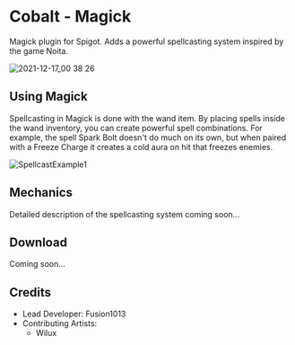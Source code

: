 # Cobalt - Magick

Magick plugin for Spigot. Adds a powerful spellcasting system inspired by the game Noita.

![2021-12-17_00 38 26](https://user-images.githubusercontent.com/35802522/146464900-c004f268-6ab9-427f-bda1-d9f65f1da708.png)

## Using Magick

Spellcasting in Magick is done with the wand item. By placing spells inside the wand inventory, you can create powerful spell combinations. For example, the spell Spark Bolt doesn't do much on its own, but when paired with a Freeze Charge it creates a cold aura on hit that freezes enemies.

![SpellcastExample1](https://user-images.githubusercontent.com/35802522/146466563-9c1af587-013a-4620-bd24-5e4c289f2737.gif)

## Mechanics

Detailed description of the spellcasting system coming soon...

## Download

Coming soon...

## Credits
- Lead Developer: Fusion1013
- Contributing Artists:
  - Wilux
